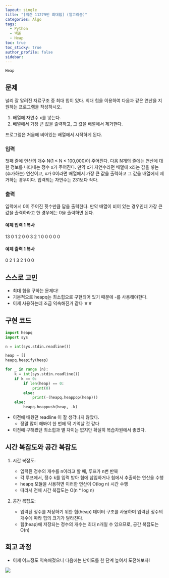 ```yaml
---
layout: single
title: "[백준 11279번 최대힙] (알고리즘)"
categories: Algo
tags:
  - Python
  - 백준
  - Heap
toc: true
toc_sticky: true
author_profile: false
sidebar:
---
```

`Heap`
## 문제

널리 잘 알려진 자료구조 중 최대 힙이 있다. 최대 힙을 이용하여 다음과 같은 연산을 지원하는 프로그램을 작성하시오.

1. 배열에 자연수 x를 넣는다.
2. 배열에서 가장 큰 값을 출력하고, 그 값을 배열에서 제거한다.

프로그램은 처음에 비어있는 배열에서 시작하게 된다.

### 입력

첫째 줄에 연산의 개수 N(1 ≤ N ≤ 100,000)이 주어진다. 다음 N개의 줄에는 연산에 대한 정보를 나타내는 정수 x가 주어진다. 만약 x가 자연수라면 배열에 x라는 값을 넣는(추가하는) 연산이고, x가 0이라면 배열에서 가장 큰 값을 출력하고 그 값을 배열에서 제거하는 경우이다. 입력되는 자연수는 231보다 작다.

### 출력

입력에서 0이 주어진 횟수만큼 답을 출력한다. 만약 배열이 비어 있는 경우인데 가장 큰 값을 출력하라고 한 경우에는 0을 출력하면 된다.

#### 예제 입력 1 복사

13
0
1
2
0
0
3
2
1
0
0
0
0
0

#### 예제 출력 1 복사

0
2
1
3
2
1
0
0


## 스스로 고민

- 최대 힙을 구하는 문제다!
- 기본적으로 heapq는 최소힙으로 구현되어 있기 때문에 -를 사용해야한다.
- 이제 사용하는데 조금 익숙해진거 같다 ㅎㅎ

## 구현 코드

```python
import heapq
import sys

n = int(sys.stdin.readline())

heap = []
heapq.heapify(heap)

for _ in range (n):
    k = int(sys.stdin.readline())
    if k == 0:
        if len(heap) == 0:
            print(0)
        else:
            print(-(heapq.heappop(heap)))
    else:
        heapq.heappush(heap, -k)
```

- 이전에 배웠던 readline 이 잘 생각나지 않았다.
	- 정말 많이 해봐야 한 번에 딱 기억날 것 같다
- 이전에 구해봤던 최소힙과 별 차이는 없지만 확실히 복습차원에서 좋았다.
## 시간 복잡도와 공간 복잡도

1. 시간 복잡도:
    - 입력된 정수의 개수를 n이라고 할 때, 루프가 n번 반복
    - 각 루프에서, 정수 k를 입력 받아 힙에 삽입하거나 힙에서 추출하는 연산을 수행
    - heapq 모듈을 사용하면 이러한 연산이 O(log n) 시간 수행
    - 따라서 전체 시간 복잡도는 O(n * log n)

2. 공간 복잡도:
    - 입력된 정수를 저장하기 위한 힙(heap) 데이터 구조를 사용하며 입력된 정수의 개수에 따라 힙의 크기가 달라진다.
    - 힙(heap)에 저장되는 정수의 개수는 최대 n개일 수 있으므로, 공간 복잡도는 O(n)

## 회고 과정

- 이제 어느정도 익숙해졌으니 다음에는 난이도를 한 단계 높여서 도전해보자!

![](https://media3.giphy.com/media/65lBM9eTRnWCuANHNQ/giphy.gif?cid=ecf05e47n46nqmjzp8ilvat9v35yvq7vyadk7ru5mbrhyimu&ep=v1_gifs_gifId&rid=giphy.gif&ct=g)


